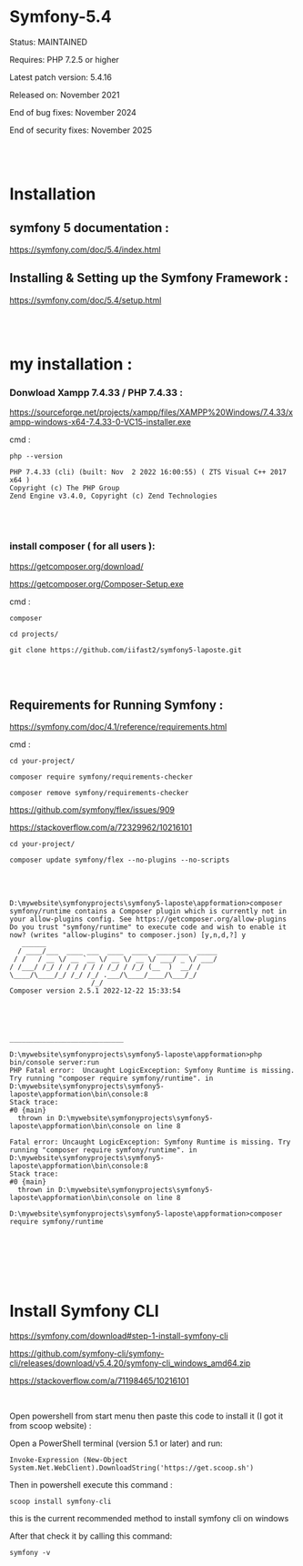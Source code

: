 # Symfony-5.4

Status: MAINTAINED

Requires: PHP 7.2.5 or higher

Latest patch version: 5.4.16

Released on: November 2021

End of bug fixes: November 2024

End of security fixes: November 2025

<br/><br/>

# Installation 

## symfony 5 documentation : 

https://symfony.com/doc/5.4/index.html



## Installing & Setting up the Symfony Framework : 

https://symfony.com/doc/5.4/setup.html


<br/>
<br/>



# my installation : 

### Donwload Xampp 7.4.33 / PHP 7.4.33 : 

https://sourceforge.net/projects/xampp/files/XAMPP%20Windows/7.4.33/xampp-windows-x64-7.4.33-0-VC15-installer.exe

cmd : 

```
php --version 
```


```
PHP 7.4.33 (cli) (built: Nov  2 2022 16:00:55) ( ZTS Visual C++ 2017 x64 )
Copyright (c) The PHP Group
Zend Engine v3.4.0, Copyright (c) Zend Technologies
```

<br/>
<br/>




### install composer ( for all users ): 

https://getcomposer.org/download/

https://getcomposer.org/Composer-Setup.exe


cmd : 

```
composer
```


```
cd projects/

git clone https://github.com/iifast2/symfony5-laposte.git
```



<br/>
<br/>



## Requirements for Running Symfony : 

https://symfony.com/doc/4.1/reference/requirements.html


cmd : 

```
cd your-project/

composer require symfony/requirements-checker

composer remove symfony/requirements-checker
```



https://github.com/symfony/flex/issues/909


https://stackoverflow.com/a/72329962/10216101



```
cd your-project/

composer update symfony/flex --no-plugins --no-scripts
```
<br/><br/>


```
D:\mywebsite\symfonyprojects\symfony5-laposte\appformation>composer
symfony/runtime contains a Composer plugin which is currently not in your allow-plugins config. See https://getcomposer.org/allow-plugins
Do you trust "symfony/runtime" to execute code and wish to enable it now? (writes "allow-plugins" to composer.json) [y,n,d,?] y
   ______
  / ____/___  ____ ___  ____  ____  ________  _____
 / /   / __ \/ __ `__ \/ __ \/ __ \/ ___/ _ \/ ___/
/ /___/ /_/ / / / / / / /_/ / /_/ (__  )  __/ /
\____/\____/_/ /_/ /_/ .___/\____/____/\___/_/
                    /_/
Composer version 2.5.1 2022-12-22 15:33:54





____________________________

D:\mywebsite\symfonyprojects\symfony5-laposte\appformation>php bin/console server:run
PHP Fatal error:  Uncaught LogicException: Symfony Runtime is missing. Try running "composer require symfony/runtime". in D:\mywebsite\symfonyprojects\symfony5-laposte\appformation\bin\console:8
Stack trace:
#0 {main}
  thrown in D:\mywebsite\symfonyprojects\symfony5-laposte\appformation\bin\console on line 8

Fatal error: Uncaught LogicException: Symfony Runtime is missing. Try running "composer require symfony/runtime". in D:\mywebsite\symfonyprojects\symfony5-laposte\appformation\bin\console:8
Stack trace:
#0 {main}
  thrown in D:\mywebsite\symfonyprojects\symfony5-laposte\appformation\bin\console on line 8

D:\mywebsite\symfonyprojects\symfony5-laposte\appformation>composer require symfony/runtime



```



<br/>
<br/>
<br/>


# Install Symfony CLI

https://symfony.com/download#step-1-install-symfony-cli

https://github.com/symfony-cli/symfony-cli/releases/download/v5.4.20/symfony-cli_windows_amd64.zip

https://stackoverflow.com/a/71198465/10216101

<br/>


Open powershell from start menu then paste this code to install it (I got it from scoop website) : 

Open a PowerShell terminal (version 5.1 or later) and run:

```
Invoke-Expression (New-Object System.Net.WebClient).DownloadString('https://get.scoop.sh')
```

Then in powershell execute this command : 

```
scoop install symfony-cli
```

this is the current recommended method to install symfony cli on windows

After that check it by calling this command: 

```
symfony -v
```



























